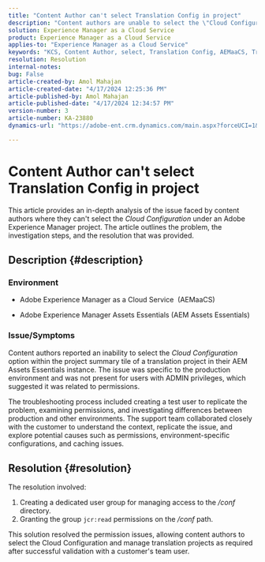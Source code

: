 ```yaml
---
title: "Content Author can't select Translation Config in project"
description: "Content authors are unable to select the \"Cloud Configuration\" within an AEM project, leading to an inability to manage translation configurations effectively."
solution: Experience Manager as a Cloud Service
product: Experience Manager as a Cloud Service
applies-to: "Experience Manager as a Cloud Service"
keywords: "KCS, Content Author, select, Translation Config, AEMaaCS, Troubleshooting, AEM Assets Essentials, Adobe Experience Manager as a Cloud Service, project"
resolution: Resolution
internal-notes: 
bug: False
article-created-by: Amol Mahajan
article-created-date: "4/17/2024 12:25:36 PM"
article-published-by: Amol Mahajan
article-published-date: "4/17/2024 12:34:57 PM"
version-number: 3
article-number: KA-23880
dynamics-url: "https://adobe-ent.crm.dynamics.com/main.aspx?forceUCI=1&pagetype=entityrecord&etn=knowledgearticle&id=d1c98996-b5fc-ee11-a1ff-6045bd006c82"

---
```

# Content Author can't select Translation Config in project


This article provides an in-depth analysis of the issue faced by content authors where they can't select the *Cloud Configuration* under an Adobe Experience Manager project. The article outlines the problem, the investigation steps, and the resolution that was provided.

## Description {#description}


### Environment

- Adobe Experience Manager as a Cloud Service  (AEMaaCS)


- Adobe Experience Manager Assets Essentials (AEM Assets Essentials)




### <b>Issue/Symptoms</b>

Content authors reported an inability to select the *Cloud Configuration* option within the project summary tile of a translation project in their AEM Assets Essentials instance. The issue was specific to the production environment and was not present for users with ADMIN privileges, which suggested it was related to permissions.

The troubleshooting process included creating a test user to replicate the problem, examining permissions, and investigating differences between production and other environments. The support team collaborated closely with the customer to understand the context, replicate the issue, and explore potential causes such as permissions, environment-specific configurations, and caching issues.


## Resolution {#resolution}


The resolution involved:

1. Creating a dedicated user group for managing access to the */conf* directory.
2. Granting the group `jcr:read` permissions on the */conf* path.


This solution resolved the permission issues, allowing content authors to select the Cloud Configuration and manage translation projects as required after successful validation with a customer's team user.
